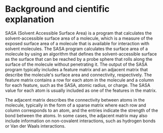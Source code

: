 
# Background and cientific explanation 

SASA (Solvent Accessible Surface Area) is a program that calculates the solvent-accessible surface area of a molecule, which is a measure of the exposed surface area of a molecule that is available for interaction with solvent molecules. The SASA program calculates the surface area of a molecule by using an algorithm that defines the solvent-accessible surface as the surface that can be reached by a probe sphere that rolls along the surface of the molecule without penetrating it.
The output of the SASA program typically includes a feature matrix and an adjacent matrix that describe the molecule's surface area and connectivity, respectively.
The feature matrix contains a row for each atom in the molecule and a column for each feature, such as the SASA, atomic radius, or charge. The SASA value for each atom is usually included as one of the features in the matrix.

The adjacent matrix describes the connectivity between atoms in the molecule, typically in the form of a sparse matrix where each row and column corresponds to an atom, and the entries indicate the strength of the bond between the atoms. In some cases, the adjacent matrix may also include information on non-covalent interactions, such as hydrogen bonds or Van der Waals interactions.